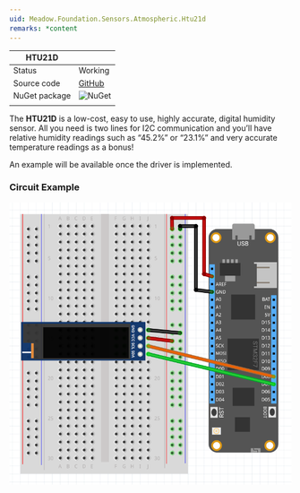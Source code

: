 ```yaml
---
uid: Meadow.Foundation.Sensors.Atmospheric.Htu21d
remarks: *content
---
```


| HTU21D        |             |
|---------------|-------------|
| Status        | Working     |
| Source code   | [GitHub](https://github.com/WildernessLabs/Meadow.Foundation/tree/master/Source/Meadow.Foundation.Peripherals/Sensors.Atmospheric.HTU21D) |
| NuGet package | ![NuGet](https://img.shields.io/nuget/v/Meadow.Foundation.Sensors.Atmospheric.Htu21D.svg?label=NuGet) |
| | |

The **HTU21D** is a low-cost, easy to use, highly accurate, digital humidity sensor. All you need is two lines for I2C communication and you’ll have relative humidity readings such as “45.2%” or “23.1%” and very accurate temperature readings as a bonus!

An example will be available once the driver is implemented.


### Circuit Example

![](../../API_Assets/Meadow.Foundation.Sensors.Atmospheric.Htu21d/Htu21d_Fritzing.png)
